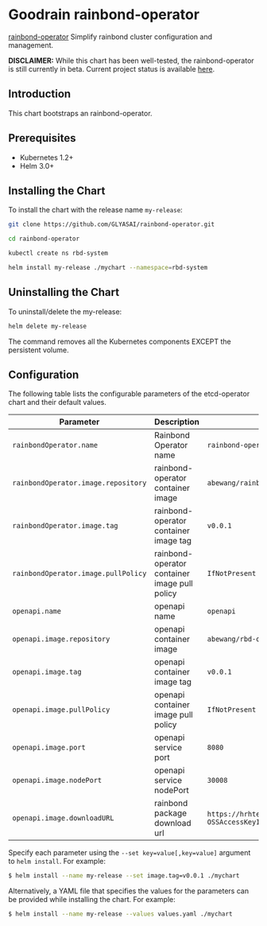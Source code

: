 # Goodrain rainbond-operator

[rainbond-operator](https://github.com/GLYASAI/rainbond-operator) Simplify rainbond cluster
configuration and management.

__DISCLAIMER:__ While this chart has been well-tested, the rainbond-operator is still currently in beta.
Current project status is available [here](https://github.com/GLYASAI/rainbond-operator).

## Introduction

This chart bootstraps an rainbond-operator.

## Prerequisites

- Kubernetes 1.2+
- Helm 3.0+

## Installing the Chart

To install the chart with the release name `my-release`:

```bash
git clone https://github.com/GLYASAI/rainbond-operator.git

cd rainbond-operator

kubectl create ns rbd-system

helm install my-release ./mychart --namespace=rbd-system
```

## Uninstalling the Chart

To uninstall/delete the my-release:

```bash
helm delete my-release
```

The command removes all the Kubernetes components EXCEPT the persistent volume.

## Configuration

The following table lists the configurable parameters of the etcd-operator chart and their default values.

| Parameter                           | Description                                   | Default                                                                                                                                                                  |
|-------------------------------------|-----------------------------------------------|--------------------------------------------------------------------------------------------------------------------------------------------------------------------------|
| `rainbondOperator.name`             | Rainbond Operator name                        | `rainbond-operator`                                                                                                                                                      |
| `rainbondOperator.image.repository` | rainbond-operator container image             | `abewang/rainbond-operator`                                                                                                                                              |
| `rainbondOperator.image.tag`        | rainbond-operator container image tag         | `v0.0.1`                                                                                                                                                                 |
| `rainbondOperator.image.pullPolicy` | rainbond-operator container image pull policy | `IfNotPresent`                                                                                                                                                           |
| `openapi.name`                      | openapi name                                  | `openapi`                                                                                                                                                                |
| `openapi.image.repository`          | openapi container image                       | `abewang/rbd-op-ui`                                                                                                                                                      |
| `openapi.image.tag`                 | openapi container image tag                   | `v0.0.1`                                                                                                                                                                 |
| `openapi.image.pullPolicy`          | openapi container image pull policy           | `IfNotPresent`                                                                                                                                                           |
| `openapi.image.port`                | openapi service port                          | `8080`                                                                                                                                                                   |
| `openapi.image.nodePort`            | openapi service nodePort                      | `30008`                                                                                                                                                                  |
| `openapi.image.downloadURL`         | rainbond package download url                 | `https://hrhtest.oss-cn-shanghai.aliyuncs.com/rainbond-pkg-V5.2-dev.tgz?OSSAccessKeyId=LTAIVsBmV7qjFJzK&Expires=1579407682&Signature=2Nmf5ZBAGIo%2F05%2BogDyAgSaSJNI%3D` |


Specify each parameter using the `--set key=value[,key=value]` argument to `helm install`. For example:

```bash
$ helm install --name my-release --set image.tag=v0.0.1 ./mychart
```

Alternatively, a YAML file that specifies the values for the parameters can be provided while
installing the chart. For example:

```bash
$ helm install --name my-release --values values.yaml ./mychart
```